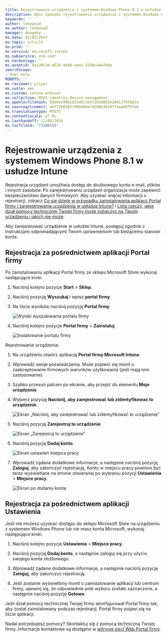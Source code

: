 ```yaml
---
title: Rejestrowanie urządzenia z systemem Windows Phone 8.1 w usłudze Intune | Microsoft Docs
description: Opis sposobu rejestrowania urządzenia z systemem Windows 8.1 w usłudze Intune
keywords: ''
author: lenewsad
ms.author: lanewsad
manager: dougeby
ms.date: 01/03/2017
ms.topic: article
ms.prod: ''
ms.service: microsoft-intune
ms.subservice: end-user
ms.technology: ''
ms.assetid: 4a120c3d-d520-4d48-ae4c-3338ca4e7bde
searchScope:
- User help
ROBOTS: ''
ms.reviewer: priyar
ms.suite: ems
ms.custom: intune-enduser
ms.collection: M365-identity-device-management
ms.openlocfilehash: 01b03e986cd2540c364f2b6d8d3e20412fd5b82e
ms.sourcegitcommit: ebf72b038219904d6e7d20024b107f4aa68f57e6
ms.translationtype: MTE75
ms.contentlocale: pl-PL
ms.lasthandoff: 12/05/2019
ms.locfileid: "72506155"
---
```

# <a name="enroll-your-windows-phone-81-device-in-intune"></a>Rejestrowanie urządzenia z systemem Windows Phone 8.1 w usłudze Intune  

Rejestracja urządzeń umożliwia dostęp do służbowego konta e-mail, plików i innych zasobów. Po zarejestrowaniu urządzeń organizacja może zapewnić bezpieczeństwo danych firmowych. Aby uzyskać więcej informacji o rejestracji, zobacz [Co się dzieje w przypadku zainstalowania aplikacji Portal firmy i zarejestrowania urządzenia w usłudze Intune?](what-happens-if-you-install-the-company-portal-app-and-enroll-your-device-in-intune-windows.md) i [Lista rzeczy, jakie dział pomocy technicznej Twojej firmy może zobaczyć na Twoim urządzeniu i jakich nie może](what-info-can-your-company-see-when-you-enroll-your-device-in-intune.md).  

Aby zarejestrować urządzenie w usłudze Intune, postępuj zgodnie z instrukcjami odpowiadającymi Twoim uprawnieniom lub bieżącemu stanowi konta.

## <a name="enroll-through-company-portal"></a>Rejestracja za pośrednictwem aplikacji Portal firmy  
Po zainstalowaniu aplikacji Portal firmy ze sklepu Microsoft Store wykonaj następujące kroki. 

1. Naciśnij kolejno pozycje **Start** > **Sklep**.  

2. Naciśnij pozycję **Wyszukaj** i wpisz **portal firmy**.  

3. Na liście wyników naciśnij pozycję **Portal firmy**.  


    ![Wyniki wyszukiwania portalu firmy](./media/WP81-1-CP-search-store-v2.png)  

4. Naciśnij kolejno pozycje **Portal firmy** &gt; **Zainstaluj**.  


    ![Instalowanie portalu firmy](./media/WP81-2-CP-install-v2.png)  

Rejestrowanie urządzenia:  

1. Na urządzeniu otwórz aplikację **Portal firmy Microsoft Intune**.  


2. Wprowadź swoje poświadczenia. Może pojawić się monit o zaakceptowanie firmowych warunków użytkowania (jeśli mają one zastosowanie).  

3. Szybko przesuń palcem po ekranie, aby przejść do elementu **Moje urządzenia**.  

4. Wybierz pozycję **Naciśnij, aby zarejestrować lub zidentyfikować to urządzenie**.  


    ![Ekran „Naciśnij, aby zarejestrować lub zidentyfikować to urządzenie”](./media/WP81-enroll-1-swipe-my-devices.png)  

5. Naciśnij pozycję **Zarejestruj to urządzenie**.  


    ![Ekran „Zarejestruj to urządzenie”](./media/WP81-enroll-2-enroll-this-device.png)  

6. Naciśnij pozycję **Dodaj konto**.  


    ![Ekran ustawień miejsca pracy](./media/WP81-enroll-3-workplace-add-acct.png)  

7. Wprowadź żądane dodatkowe informacje, a następnie naciśnij pozycję **Zaloguj**, aby zakończyć rejestrację. Konto w miejscu pracy powinno być teraz wyświetlane na stronie otwieranej po wybraniu pozycji **Ustawienia** &gt; **Miejsce pracy**.  


    ![Ekran po dodaniu konta](./media/WP81-enroll-4-account-added.png)  

## <a name="enroll-through-settings-app"></a>Rejestracja za pośrednictwem aplikacji Ustawienia  
Jeśli nie możesz uzyskać dostępu do sklepu Microsoft Store na urządzeniu z systemem Windows Phone lub nie masz konta Microsoft, wykonaj następujące kroki.

1. Naciśnij kolejno pozycje **Ustawienia** &gt; **Miejsce pracy**.  

2. Naciśnij pozycję **Dodaj konto**, a następnie zaloguj się przy użyciu swojego konta służbowego.  

3. Wprowadź żądane dodatkowe informacje, a następnie naciśnij pozycję **Zaloguj**, aby zakończyć rejestrację.  

4. Jeśli zostanie wyświetlony monit o zainstalowanie aplikacji lub centrum firmy, upewnij się, że odpowiednie pole wyboru zostało zaznaczone, a następnie naciśnij pozycję **Gotowe**.  

Jeśli dział pomocy technicznej Twojej firmy skonfigurował Portal firmy tak, aby został zainstalowany podczas rejestracji, Portal firmy pojawi się na liście aplikacji.  

Nadal potrzebujesz pomocy? Skontaktuj się z pomocą techniczną Twojej firmy. Informacje kontaktowe są dostępne w [witrynie sieci Web Portal firmy](https://go.microsoft.com/fwlink/?linkid=2010980).
